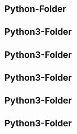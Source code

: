 # Python-Folder
# Python3-Folder
# Python3-Folder
# Python3-Folder
# Python3-Folder
# Python3-Folder
